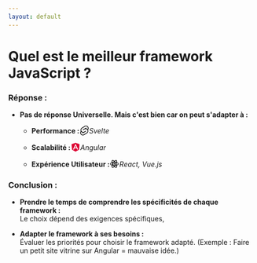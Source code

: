 ```yaml
---
layout: default
---
```


# Quel est le meilleur framework JavaScript ?

### Réponse :

- **Pas de réponse Universelle. Mais c'est bien car on peut s'adapter à :**

  - <span class="inline-item">**Performance :** <img src="/logos/svelte.svg" alt="Icone Performance" class="inline-logo"> *Svelte*</span>

  - <span class="inline-item">**Scalabilité :** <img src="/logos/angular.svg" alt="Icone Scalabilité" class="inline-logo"> *Angular*</span>

  - <span class="inline-item">**Expérience Utilisateur :** <img src="/logos/react.svg" alt="Icone UX" class="inline-logo"> *React, Vue.js*</span>

### Conclusion :

- **Prendre le temps de comprendre les spécificités de chaque framework :**  
  Le choix dépend des exigences spécifiques, 

- **Adapter le framework à ses besoins :**  
  Évaluer les priorités pour choisir le framework adapté. (Exemple : Faire un petit site vitrine sur Angular = mauvaise idée.)

<style>
.inline-logo {
  width: 20px;
  height: 20px;
  vertical-align: middle;
}
.inline-item {
  display: flex;
  align-items: center;
}
</style>
